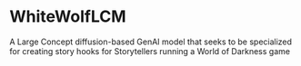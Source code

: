 # WhiteWolfLCM
A Large Concept diffusion-based GenAI model that seeks to be specialized for creating story hooks for Storytellers running a World of Darkness game
